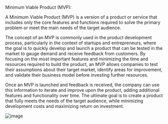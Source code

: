 Minimum Viable Product (MVP):

A Minimum Viable Product (MVP) is a version of a product or service that includes only the core features and functions required to solve the primary problem or meet the main needs of the target audience.

The concept of an MVP is commonly used in the product development process, particularly in the context of startups and entrepreneurs, where the goal is to quickly develop and launch a product that can be tested in the market to gauge demand and receive feedback from customers. By focusing on the most important features and minimizing the time and resources required to build the product, an MVP allows companies to test their assumptions about their target market, identify areas for improvement, and validate their business model before investing further resources.

Once an MVP is launched and feedback is received, the company can use this information to iterate and improve upon the product, adding additional features and functionality over time. The ultimate goal is to create a product that fully meets the needs of the target audience, while minimizing development costs and maximizing return on investment.

![image](https://user-images.githubusercontent.com/82168872/229320197-aba8f732-14a3-4d47-823b-c210fe7fcd1b.png)
